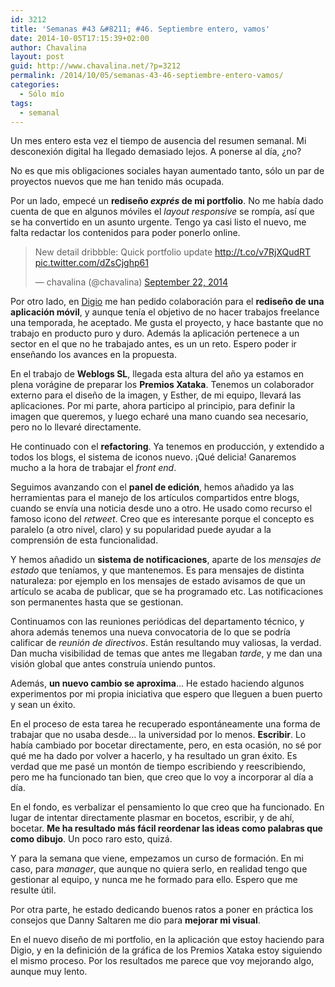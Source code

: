 ```yaml
---
id: 3212
title: 'Semanas #43 &#8211; #46. Septiembre entero, vamos'
date: 2014-10-05T17:15:39+02:00
author: Chavalina
layout: post
guid: http://www.chavalina.net/?p=3212
permalink: /2014/10/05/semanas-43-46-septiembre-entero-vamos/
categories:
  - Sólo mío
tags:
  - semanal
---
```

Un mes entero esta vez el tiempo de ausencia del resumen semanal. Mi desconexión digital ha llegado demasiado lejos. A ponerse al día, ¿no?

No es que mis obligaciones sociales hayan aumentado tanto, sólo un par de proyectos nuevos que me han tenido más ocupada.

Por un lado, empecé un **rediseño _exprés_ de mi portfolio**. No me había dado cuenta de que en algunos móviles el <em lang="en">layout responsive</em> se rompía, así que se ha convertido en un asunto urgente. Tengo ya casi listo el nuevo, me falta redactar los contenidos para poder ponerlo online.

<blockquote class="twitter-tweet" lang="en"><p>New detail dribbble: Quick portfolio update <a href="http://t.co/v7RjXQudRT">http://t.co/v7RjXQudRT</a> <a href="http://t.co/dZsCjghp61">pic.twitter.com/dZsCjghp61</a></p>&mdash; chavalina (@chavalina) <a href="https://twitter.com/chavalina/status/514099949353848832">September 22, 2014</a></blockquote>
<script async src="//platform.twitter.com/widgets.js" charset="utf-8"></script>

Por otro lado, en [Digio]() me han pedido colaboración para el **rediseño de una aplicación móvil**, y aunque tenía el objetivo de no hacer trabajos freelance una temporada, he aceptado. Me gusta el proyecto, y hace bastante que no trabajo en producto puro y duro. Además la aplicación pertenece a un sector en el que no he trabajado antes, es un un reto. Espero poder ir enseñando los avances en la propuesta.

En el trabajo de **Weblogs SL**, llegada esta altura del año ya estamos en plena vorágine de preparar los **Premios Xataka**. Tenemos un colaborador externo para el diseño de la imagen, y Esther, de mi equipo, llevará las aplicaciones. Por mi parte, ahora participo al principio, para definir la imagen que queremos, y luego echaré una mano cuando sea necesario, pero no lo llevaré directamente.

He continuado con el **refactoring**. Ya tenemos en producción, y extendido a todos los blogs, el sistema de iconos nuevo. ¡Qué delicia! Ganaremos mucho a la hora de trabajar el <em lang="en">front end</em>.

Seguimos avanzando con el **panel de edición**, hemos añadido ya las herramientas para el manejo de los artículos compartidos entre blogs, cuando se envía una noticia desde uno a otro. He usado como recurso el famoso icono del _retweet_. Creo que es interesante porque el concepto es paralelo (a otro nivel, claro) y su popularidad puede ayudar a la comprensión de esta funcionalidad.

Y hemos añadido un **sistema de notificaciones**, aparte de los _mensajes de estado_ que teníamos, y que mantenemos. Es para mensajes de distinta naturaleza: por ejemplo en los mensajes de estado avisamos de que un artículo se acaba de publicar, que se ha programado etc. Las notificaciones son permanentes hasta que se gestionan.

Continuamos con las reuniones periódicas del departamento técnico, y ahora además tenemos una nueva convocatoria de lo que se podría calificar de _reunión de directivos_. Están resultando muy valiosas, la verdad. Dan mucha visibilidad de temas que antes me llegaban _tarde_, y me dan una visión global que antes construía uniendo puntos.

Además, **un nuevo cambio se aproxima**… He estado haciendo algunos experimentos por mi propia iniciativa que espero que lleguen a buen puerto y sean un éxito. 

En el proceso de esta tarea he recuperado espontáneamente una forma de trabajar que no usaba desde… la universidad por lo menos. **Escribir**. Lo había cambiado por bocetar directamente, pero, en esta ocasión, no sé por qué me ha dado por volver a hacerlo, y ha resultado un gran éxito. Es verdad que me pasé un montón de tiempo escribiendo y reescribiendo, pero me ha funcionado tan bien, que creo que lo voy a incorporar al día a día.

En el fondo, es verbalizar el pensamiento lo que creo que ha funcionado. En lugar de intentar directamente plasmar en bocetos, escribir, y de ahí, bocetar. **Me ha resultado más fácil reordenar las ideas como palabras que como dibujo**. Un poco raro esto, quizá.

Y para la semana que viene, empezamos un curso de formación. En mi caso, para _manager_, que aunque no quiera serlo, en realidad tengo que gestionar al equipo, y nunca me he formado para ello. Espero que me resulte útil.

Por otra parte, he estado dedicando buenos ratos a poner en práctica los consejos que Danny Saltaren me dio para **mejorar mi visual**. 

En el nuevo diseño de mi portfolio, en la aplicación que estoy haciendo para Digio, y en la definición de la gráfica de los Premios Xataka estoy siguiendo el mismo proceso. Por los resultados me parece que voy mejorando algo, aunque muy lento.